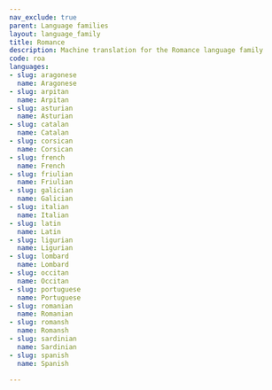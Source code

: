 ```yaml
---
nav_exclude: true
parent: Language families
layout: language_family
title: Romance
description: Machine translation for the Romance language family
code: roa
languages:
- slug: aragonese
  name: Aragonese
- slug: arpitan
  name: Arpitan
- slug: asturian
  name: Asturian
- slug: catalan
  name: Catalan
- slug: corsican
  name: Corsican
- slug: french
  name: French
- slug: friulian
  name: Friulian
- slug: galician
  name: Galician
- slug: italian
  name: Italian
- slug: latin
  name: Latin
- slug: ligurian
  name: Ligurian
- slug: lombard
  name: Lombard
- slug: occitan
  name: Occitan
- slug: portuguese
  name: Portuguese
- slug: romanian
  name: Romanian
- slug: romansh
  name: Romansh
- slug: sardinian
  name: Sardinian
- slug: spanish
  name: Spanish

---
```


